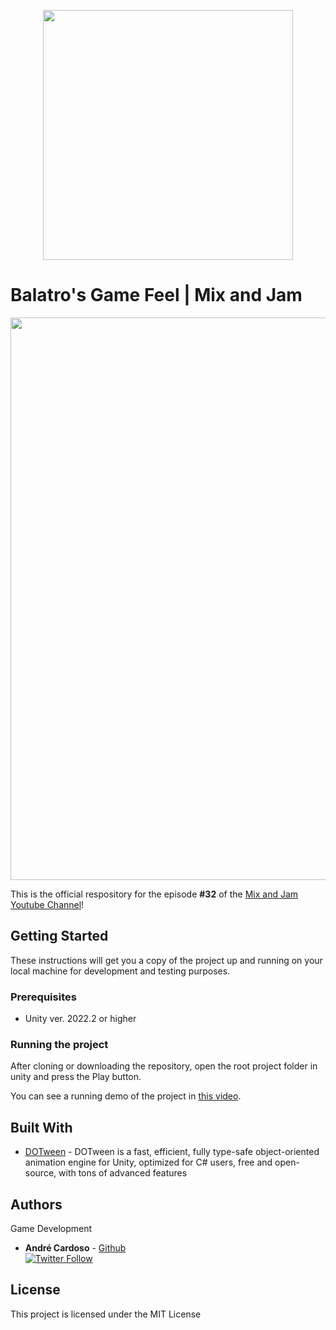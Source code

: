 
<p align="center">
    <img width="400px" src="http://mixandjam.com/wp-content/uploads/2019/11/git.png">    
</p>

# Balatro's Game Feel | Mix and Jam

<p align="center">
<img width="900px" src="http://mixandjam.com/wp-content/uploads/2024/04/Screenshot-2024-04-29-at-03.22.41.png">
</p>

This is the official respository for the episode <b>#32</b> of the [Mix and Jam Youtube Channel](https://www.youtube.com/c/MixAndJam)!

## Getting Started

These instructions will get you a copy of the project up and running on your local machine for development and testing purposes.

### Prerequisites

-  Unity ver. 2022.2 or higher

### Running the project

After cloning or downloading the repository, open the root project folder in unity and press the Play button.

You can see a running demo of the project in [this video](https://youtu.be/I1dAZuWurw4).

## Built With

* [DOTween](http://dotween.demigiant.com/) - DOTween is a fast, efficient, fully type-safe object-oriented animation engine for Unity, optimized for C# users, free and open-source, with tons of advanced features

## Authors

Game Development
* **André Cardoso** - [Github](https://github.com/cardosoandre)
<br>[![Twitter Follow](https://img.shields.io/twitter/follow/andre_mc.svg?style=social)](https://twitter.com/andre_mc)

## License

This project is licensed under the MIT License
